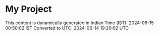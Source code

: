 # My Project

This content is dynamically generated in Indian Time (IST): 2024-06-15 00:50:02 IST
Converted to UTC: 2024-06-14 19:20:02 UTC
